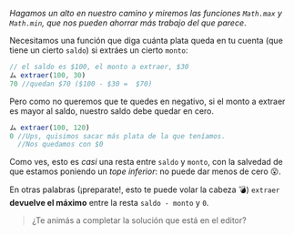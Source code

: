 _Hagamos un alto en nuestro camino y miremos las funciones `Math.max` y `Math.min`, que nos pueden ahorrar más trabajo del que parece_.

Necesitamos una función que diga cuánta plata queda en tu cuenta (que tiene un cierto `saldo`) si extráes un cierto `monto`: 

```javascript
// el saldo es $100, el monto a extraer, $30
ム extraer(100, 30) 
70 //quedan $70 ($100 - $30 =  $70) 
```

Pero como no queremos que te quedes en negativo, si el monto a extraer es mayor al saldo, nuestro saldo debe quedar en cero. 

```javascript
ム extraer(100, 120)
0 //Ups, quisimos sacar más plata de la que teníamos. 
  //Nos quedamos con $0
```

Como ves, esto es _casi_ una resta entre `saldo` y `monto`, con la salvedad de que estamos poniendo un _tope inferior_: no puede dar menos de cero :open_mouth:. 

En otras palabras (¡preparate!, esto te puede volar la cabeza :bomb:) `extraer` **devuelve el máximo** entre la resta `saldo - monto`  y `0`. 

> ¿Te animás a completar la solución que está en el editor?
> 
